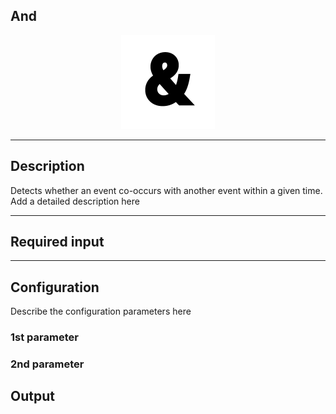 <!--
  ~ Licensed to the Apache Software Foundation (ASF) under one or more
  ~ contributor license agreements.  See the NOTICE file distributed with
  ~ this work for additional information regarding copyright ownership.
  ~ The ASF licenses this file to You under the Apache License, Version 2.0
  ~ (the "License"); you may not use this file except in compliance with
  ~ the License.  You may obtain a copy of the License at
  ~
  ~    http://www.apache.org/licenses/LICENSE-2.0
  ~
  ~ Unless required by applicable law or agreed to in writing, software
  ~ distributed under the License is distributed on an "AS IS" BASIS,
  ~ WITHOUT WARRANTIES OR CONDITIONS OF ANY KIND, either express or implied.
  ~ See the License for the specific language governing permissions and
  ~ limitations under the License.
  ~
  -->

## And

<p align="center"> 
    <img src="icon.png" width="150px;" class="pe-image-documentation"/>
</p>

***

## Description

Detects whether an event co-occurs with another event within a given time.
Add a detailed description here

***

## Required input


***

## Configuration

Describe the configuration parameters here

### 1st parameter


### 2nd parameter

## Output